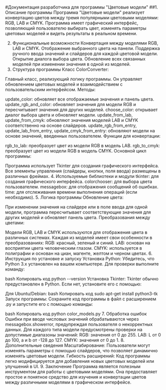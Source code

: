 #Документация разработчика для программы "Цветовые модели"
##1. Описание программы
Программа "Цветовые модели" реализует конвертацию цветов между тремя популярными цветовыми моделями: RGB, LAB и CMYK. Программа имеет графический интерфейс, позволяющий пользователю выбирать цвет, изменять параметры цветовых моделей и видеть результаты в реальном времени.

2. Функциональные возможности
Конвертация между моделями RGB, LAB и CMYK.
Отображение выбранного цвета на панели.
Поддержка ручного ввода значений и слайдеров для каждой цветовой модели.
Открытие диалога выбора цвета.
Обновление всех связанных моделей при изменении значения в одной из моделей.
3. Структура программы
Класс ColorConverter:

Главный класс, реализующий логику программы. Он управляет обновлением цветовых моделей и взаимодействием с пользовательским интерфейсом.
Методы:

update_color: обновляет все отображаемые значения и панель цвета.
update_rgb_and_color: обновляет значения для модели RGB и пересчитывает значения для других моделей.
choose_color: открывает диалог выбора цвета и обновляет модели.
update_from_lab, update_from_cmyk: обновляют значения моделей LAB и CMYK соответственно на основе слайдеров.
update_rgb_from_entry, update_lab_from_entry, update_cmyk_from_entry: обновляют модели на основе значений, введенных пользователем.
Функции для конвертации:

rgb_to_lab: преобразует цвет из модели RGB в модель LAB.
rgb_to_cmyk: преобразует цвет из модели RGB в модель CMYK.
Основной цикл программы:

Программа использует Tkinter для создания графического интерфейса. Все элементы управления (слайдеры, кнопки, поля ввода) размещены в различных фреймах.
4. Используемые библиотеки и модули
tkinter: для создания графического интерфейса.
colorchooser: для выбора цвета пользователем.
messagebox: для отображения сообщений об ошибках.
time: для отслеживания времени выполнения операций (если необходимо).
5. Логика программы
Обновление цвета:

При изменении значения на слайдере или в поле ввода для одной модели, программа пересчитывает соответствующие значения для других моделей и обновляет панель цвета.
Преобразования между цветами:

Модели RGB, LAB и CMYK используются для отображения цвета в различных системах. Каждая из моделей имеет свои особенности в преобразованиях:
RGB: красный, зеленый и синий.
LAB: основан на восприятии цвета человеческим глазом.
CMYK: используется в полиграфии и основан на циан, магенте, желтом и черном цветах.
6. Инструкция по установке и запуску
Установка Python: Убедитесь, что Python 3.x установлен на вашем компьютере. Для проверки выполните команду:

bash
Копировать код
python --version
Установка Tkinter: Tkinter обычно предустановлен в Python. Если нет, установите его с помощью:

Для Ubuntu/Debian:
bash
Копировать код
sudo apt-get install python3-tk
Запуск программы: Сохраните код программы в файл с расширением .py и запустите его с помощью команды:

bash
Копировать код
python color_models.py
7. Обработка ошибок
Ошибки при вводе числовых значений обрабатываются через messagebox.showerror, предупреждая пользователя о некорректных данных.
Для каждого типа модели предусмотрены проверки на допустимые диапазоны значений:
RGB: значения от 0 до 255.
LAB: L от 0 до 100, a и b от -128 до 127.
CMYK: значения от 0 до 1.
8. Дополнительные сведения
Масштабирование: Пользователи могут изменять параметры с помощью слайдеров, что позволяет динамично изменять цветовые модели.
Гибкость расширений: Код программы легко модифицируется для добавления новых цветовых моделей или улучшений в UI.
9. Заключение
Программа является полезным инструментом для работы с цветовыми моделями. Она предоставляет простое и понятное средство для изучения и конвертации цветов между различными моделями в графическом интерфейсе.
